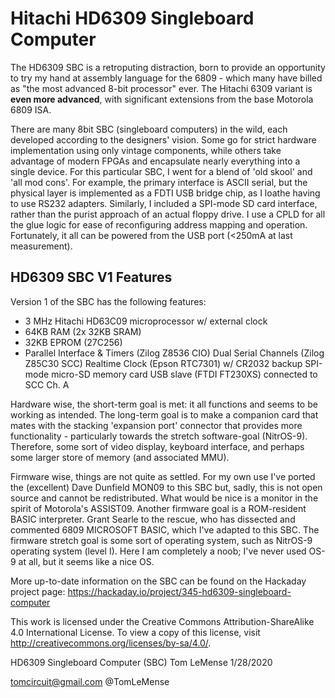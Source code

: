 
# Hitachi HD6309 Singleboard Computer 
 
The HD6309 SBC is a retroputing distraction, born to provide an opportunity to try my hand at assembly language for the 6809 - which many have billed as "the most advanced 8-bit processor" ever. The Hitachi 6309 variant is **even more advanced**, with significant extensions from the base Motorola 6809 ISA. 

There are many 8bit SBC (singleboard computers) in the wild, each developed according to the designers' vision. Some go for strict hardware implementation using only vintage components, while others take advantage of modern FPGAs and encapsulate nearly everything into a single device. For this particular SBC, I went for a blend of 'old skool' and 'all mod cons'. For example, the primary interface is ASCII serial, but the physical layer is implemented as a FDTI USB
bridge chip, as I loathe having to use RS232 adapters. Similarly, I included a SPI-mode SD card interface, rather than the purist approach of an actual floppy drive. I use a CPLD for all the glue logic for ease of reconfiguring address mapping and operation. Fortunately, it all can be powered from the USB port (<250mA at last measurement).

## HD6309 SBC V1 Features

Version 1 of the SBC has the following features:

 - 3 MHz Hitachi HD63C09 microprocessor w/ external clock
 - 64KB RAM (2x 32KB SRAM)
 - 32KB EPROM (27C256) 
 - Parallel Interface & Timers (Zilog  Z8536 CIO)   Dual Serial Channels (Zilog Z85C30 SCC)   Realtime Clock
   (Epson RTC7301)  w/ CR2032 backup SPI-mode micro-SD memory card   USB
   slave (FTDI FT230XS) connected to SCC Ch. A

Hardware wise, the short-term goal is met: it all functions and seems to be working as
intended. The long-term goal is to make a companion card that mates with the stacking
'expansion port' connector that provides more functionality - particularly towards the 
stretch software-goal (NitrOS-9). Therefore, some sort of video display, keyboard
interface, and perhaps some larger store of memory (and associated MMU). 

Firmware wise, things are not quite as settled. For my own use I've ported the (excellent) 
Dave Dunfield MON09 to this SBC but, sadly, this is not open source and cannot
be redistributed. What would be nice is a monitor in the spirit of Motorola's ASSIST09.
Another firmware goal is a ROM-resident BASIC interpreter. Grant Searle to the rescue,
who has dissected and commented 6809 MICROSOFT BASIC, which I've adapted to this SBC.
The firmware stretch goal is some sort of operating system, such as NitrOS-9 operating 
system (level I). Here I am completely a noob; I've never used OS-9 at all, but it seems 
like a nice OS.

More up-to-date information on the SBC can be found on the Hackaday project page:
https://hackaday.io/project/345-hd6309-singleboard-computer

This work is licensed under the Creative Commons Attribution-ShareAlike 4.0 International License. 
To view a copy of this license, visit http://creativecommons.org/licenses/by-sa/4.0/.

HD6309 Singleboard Computer (SBC)
Tom LeMense
1/28/2020

tomcircuit@gmail.com
@TomLeMense


		
<!--stackedit_data:
eyJoaXN0b3J5IjpbNzAxODU3MjEsMTI2MTI2MjU2MV19
-->